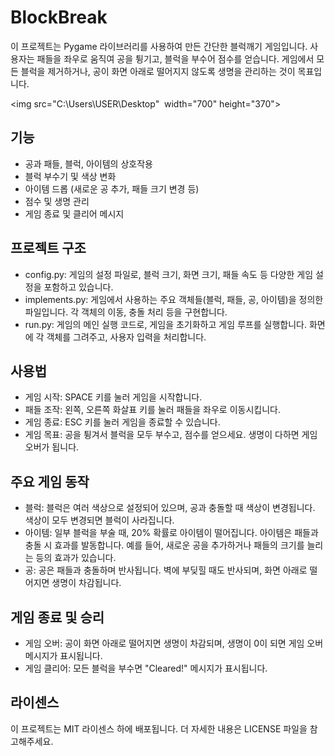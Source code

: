 # BlockBreak


이 프로젝트는 Pygame 라이브러리를 사용하여 만든 간단한 블럭깨기 게임입니다. 사용자는 패들을 좌우로 움직여 공을 튕기고, 블럭을 부수어 점수를 얻습니다. 게임에서 모든 블럭을 제거하거나, 공이 화면 아래로 떨어지지 않도록 생명을 관리하는 것이 목표입니다.

<img src="C:\Users\USER\Desktop"  width="700" height="370">
## 기능
* 공과 패들, 블럭, 아이템의 상호작용
* 블럭 부수기 및 색상 변화
* 아이템 드롭 (새로운 공 추가, 패들 크기 변경 등)
* 점수 및 생명 관리
* 게임 종료 및 클리어 메시지


## 프로젝트 구조
* config.py: 게임의 설정 파일로, 블럭 크기, 화면 크기, 패들 속도 등 다양한 게임 설정을 포함하고 있습니다.
* implements.py: 게임에서 사용하는 주요 객체들(블럭, 패들, 공, 아이템)을 정의한 파일입니다. 각 객체의 이동, 충돌 처리 등을 구현합니다.
* run.py: 게임의 메인 실행 코드로, 게임을 초기화하고 게임 루프를 실행합니다. 화면에 각 객체를 그려주고, 사용자 입력을 처리합니다.


## 사용법
* 게임 시작: SPACE 키를 눌러 게임을 시작합니다.
* 패들 조작: 왼쪽, 오른쪽 화살표 키를 눌러 패들을 좌우로 이동시킵니다.
* 게임 종료: ESC 키를 눌러 게임을 종료할 수 있습니다.
* 게임 목표: 공을 튕겨서 블럭을 모두 부수고, 점수를 얻으세요. 생명이 다하면 게임 오버가 됩니다.


## 주요 게임 동작
* 블럭: 블럭은 여러 색상으로 설정되어 있으며, 공과 충돌할 때 색상이 변경됩니다. 색상이 모두 변경되면 블럭이 사라집니다.
* 아이템: 일부 블럭을 부술 때, 20% 확률로 아이템이 떨어집니다. 아이템은 패들과 충돌 시 효과를 발동합니다. 예를 들어, 새로운 공을 추가하거나 패들의 크기를 늘리는 등의 효과가 있습니다.
* 공: 공은 패들과 충돌하며 반사됩니다. 벽에 부딪힐 때도 반사되며, 화면 아래로 떨어지면 생명이 차감됩니다.


## 게임 종료 및 승리
* 게임 오버: 공이 화면 아래로 떨어지면 생명이 차감되며, 생명이 0이 되면 게임 오버 메시지가 표시됩니다.
* 게임 클리어: 모든 블럭을 부수면 "Cleared!" 메시지가 표시됩니다.


## 라이센스
이 프로젝트는 MIT 라이센스 하에 배포됩니다. 더 자세한 내용은 LICENSE 파일을 참고해주세요.


